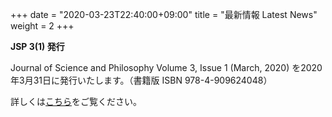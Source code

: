 +++
date = "2020-03-23T22:40:00+09:00"
title = "最新情報 Latest News"
weight = 2
+++

**JSP 3(1) 発行**

Journal of Science and Philosophy Volume 3, Issue 1 (March, 2020) を2020年3月31日に発行いたします。（書籍版 ISBN 978-4-909624048）

詳しくは[こちら](/jsp_contents/jsp_3_1)をご覧ください。

<!--more-->

